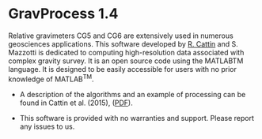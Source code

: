 # GravProcess 1.4

Relative gravimeters CG5 and CG6 are extensively used in numerous geosciences applications. This software developed by [R. Cattin](https://rodolphecattin.github.io) and S. Mazzotti is dedicated to computing high-resolution data associated with complex gravity survey. It is an open source code using the MATLABTM language. It is designed to be easily accessible for users with no prior knowledge of MATLAB<sup>TM</sup>.

- A description of the algorithms and an example of processing can be found in Cattin et al. (2015), ([PDF](https://rodolphecattin.github.io/publications/cattincg15.pdf)).

- This software is provided with no warranties and support. Please report any issues to us.
